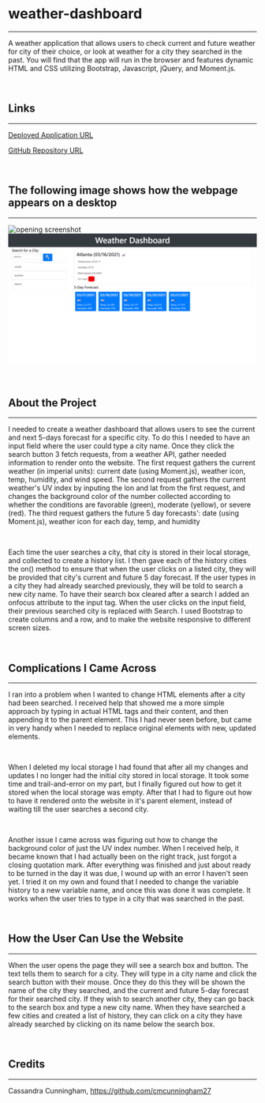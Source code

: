 # weather-dashboard

---

A weather application that allows users to check current and future weather for city of their choice, or look at weather for a city they searched in the past. You will find that the app will run in the browser and features dynamic HTML and CSS utilizing Bootstrap, Javascript, jQuery, and Moment.js.

&nbsp;

## Links

---

[Deployed Application URL]( https://cmcunningham27.github.io/weather-dashboard/)

[GitHub Repository URL](https://github.com/cmcunningham27/weather-dashboard)

&nbsp;

## The following image shows how the webpage appears on a desktop

---

![opening screenshot](.assets/images/website-1.png)
![search result screenshot](./assets/images/website.png)

&nbsp;

## About the Project

---

I needed to create a weather dashboard that allows users to see the current and next 5-days forecast for a specific city. To do this I needed to have an input field where the user could type a city name. Once they click the search button 3 fetch requests, from a weather API, gather needed information to render onto the website. The first request gathers the current weather (in imperial units): current date (using Moment.js), weather icon, temp, humidity, and wind speed. The second request gathers the current weather's UV index by inputing the lon and lat from the first request, and changes the background color of the number collected according to whether the conditions are favorable (green), moderate (yellow), or severe (red). The third request gathers the future 5 day forecasts': date (using Moment.js), weather icon for each day, temp, and humidity

&nbsp;

Each time the user searches a city, that city is stored in their local storage, and collected to create a history list. I then gave each of the history cities the on() method to ensure that when the user clicks on a listed city, they will be provided that city's current and future 5 day forecast. If the user types in a city they had already searched previously, they will be told to search a new city name. To have their search box cleared after a search I added an onfocus attribute to the input tag. When the user clicks on the input field, their previous searched city is replaced with Search. I used Bootstrap to create columns and a row, and to make the website responsive to different screen sizes.

&nbsp;

## Complications I Came Across

---

I ran into a problem when I wanted to change HTML elements after a city had been searched. I received help that showed me a more simple approach by typing in actual HTML tags and their content, and then appending it to the parent element. This I had never seen before, but came in very handy when I needed to replace original elements with new, updated elements.

&nbsp;

When I deleted my local storage I had found that after all my changes and updates I no longer had the initial city stored in local storage. It took some time and trail-and-error on my part, but I finally figured out how to get it stored when the local storage was empty. After that I had to figure out how to have it rendered onto the website in it's parent element, instead of waiting till the user searches a second city. 

&nbsp;

Another issue I came across was figuring out how to change the background color of just the UV index number. When I received help, it became known that I had actually been on the right track, just forgot a closing quotation mark. After everything was finished and just about ready to be turned in the day it was due, I wound up with an error I haven't seen yet. I tried it on my own and found that I needed to change the variable history to a new variable name, and once this was done it was complete. It works when the user tries to type in a city that was searched in the past.

&nbsp;

## How the User Can Use the Website

---

When the user opens the page they will see a search box and button. The text tells them to search for a city. They will type in a city name and click the search button with their mouse. Once they do this they will be shown the name of the city they searched, and the current and future 5-day forecast for their searched city. If they wish to search another city, they can go back to the search box and type a new city name. When they have searched a few cities and created a list of history, they can click on a city they have already searched by clicking on its name below the search box.


&nbsp;


## Credits

---

Cassandra Cunningham, https://github.com/cmcunningham27